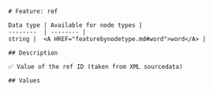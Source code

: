 <pre><code># Feature: ref

Data type | Available for node types |
--------  | -------- |
string |  &lt;A HREF="featurebynodetype.md#word"&gt;word&lt;/A&gt; |

## Description

✅ Value of the ref ID (taken from XML sourcedata)

## Values
</code></pre>
